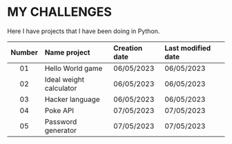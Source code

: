# MY CHALLENGES 

Here I have projects that I have been doing in Python.

| Number    | Name project      | Creation date | Last modified date |
|:---------:|:------------------|:--------------|:-------------------|
| 01        | Hello World game | 06/05/2023 | 06/05/2023 |
| 02        | Ideal weight calculator | 06/05/2023 | 06/05/2023 |
| 03        | Hacker language | 06/05/2023 | 06/05/2023 |
| 04        | Poke API | 07/05/2023 | 07/05/2023 |
| 05        | Password generator | 07/05/2023 | 07/05/2023 |
